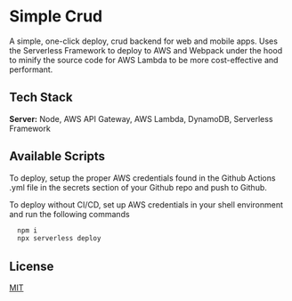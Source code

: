 # Simple Crud

A simple, one-click deploy, crud backend for web and mobile apps. Uses the Serverless Framework to deploy to AWS and Webpack under the hood to minify the source code for AWS Lambda to be more cost-effective and performant.

## Tech Stack

**Server:** Node, AWS API Gateway, AWS Lambda, DynamoDB, Serverless Framework

## Available Scripts

To deploy, setup the proper AWS credentials found in the Github Actions .yml file in the secrets section of your Github repo and push to Github.

To deploy without CI/CD, set up AWS credentials in your shell environment and run the following commands

```bash
  npm i
  npx serverless deploy
```

## License

[MIT](https://choosealicense.com/licenses/mit/)
